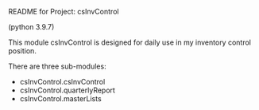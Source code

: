 README for Project: csInvControl

(python 3.9.7)

This module csInvControl is designed for daily use in my inventory control position.

There are three sub-modules:
- csInvControl.csInvControl
- csInvControl.quarterlyReport
- csInvControl.masterLists
